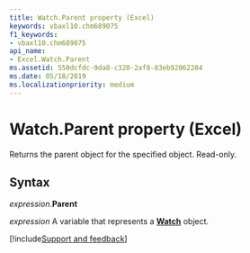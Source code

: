 ```yaml
---
title: Watch.Parent property (Excel)
keywords: vbaxl10.chm689075
f1_keywords:
- vbaxl10.chm689075
api_name:
- Excel.Watch.Parent
ms.assetid: 550dcfdc-9da8-c320-2af8-83eb92062284
ms.date: 05/18/2019
ms.localizationpriority: medium
---
```



# Watch.Parent property (Excel)

Returns the parent object for the specified object. Read-only.


## Syntax

_expression_.**Parent**

_expression_ A variable that represents a **[Watch](Excel.Watch.md)** object.




[!include[Support and feedback](~/includes/feedback-boilerplate.md)]